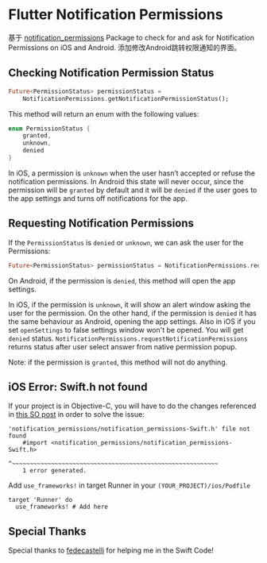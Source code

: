 # Flutter Notification Permissions
基于 [notification_permissions](https://pub.dev/packages/notification_permissions) Package to check for and ask for Notification Permissions on iOS and Android. 
添加修改Android跳转权限通知的界面。

## Checking Notification Permission Status
```dart
Future<PermissionStatus> permissionStatus =
    NotificationPermissions.getNotificationPermissionStatus();
```

This method will return an enum with the following values:

```dart
enum PermissionStatus {
	granted,
	unknown,
	denied
}
```

In iOS, a permission is `unknown` when the user hasn’t accepted or refuse the notification permissions. In Android this state will never occur, since the permission will be `granted` by default and it will be `denied` if the user goes to the app settings and turns off notifications for the app.

## Requesting Notification Permissions
If the `PermissionStatus` is `denied` or `unknown`, we can ask the user for the Permissions:
```dart
Future<PermissionStatus> permissionStatus = NotificationPermissions.requestNotificationPermissions({NotificationSettingsIos iosSettings, bool openSettings});
```

On Android, if the permission is `denied`, this method will open the app settings.

In iOS, if the permission is `unknown`, it will show an alert window asking the user for the permission. On the other hand, if the permission is `denied` it has the same behaviour as Android, opening the app settings.
Also in iOS if you set `openSettings` to false settings window won't be opened. You will get `denied` status. 
`NotificationPermissions.requestNotificationPermissions` returns status after user select answer from native permission popup.

Note: if the permission is `granted`, this method will not do anything.

## iOS Error: Swift.h not found

If your project is in Objective-C, you will have to do the changes referenced in [this SO post](https://stackoverflow.com/a/53453243/4499889) in order to solve the issue:

```
'notification_permissions/notification_permissions-Swift.h' file not found
    #import <notification_permissions/notification_permissions-Swift.h>
            ^~~~~~~~~~~~~~~~~~~~~~~~~~~~~~~~~~~~~~~~~~~~~~~~~~~~~~~~~~~
    1 error generated.
```

Add `use_frameworks!` in target Runner in your `(YOUR_PROJECT)/ios/Podfile`

```
target 'Runner' do
  use_frameworks! # Add here
```

## Special Thanks
Special thanks to [fedecastelli](https://github.com/fedecastelli) for helping me in the Swift Code!
